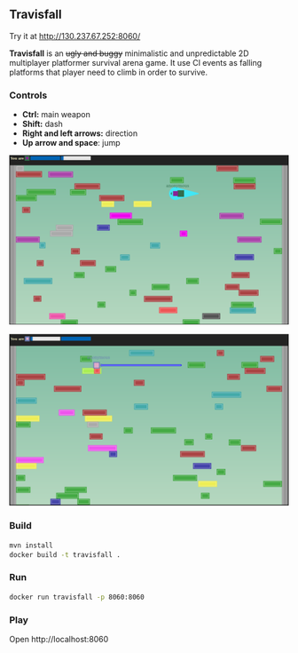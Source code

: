 ## Travisfall

Try it at http://130.237.67.252:8060/

**Travisfall** is an ~~ugly and buggy~~ minimalistic and unpredictable 2D multiplayer platformer survival arena game.
 It use CI events as falling platforms that player need to climb in order to survive.

### Controls

 * **Ctrl:** main weapon
 * **Shift:** dash
 * **Right and left arrows:** direction
 * **Up arrow and space**: jump

![Screenshot](/participants/nharrand/travisfall/img/screenshot_0.png)

![Screenshot](/participants/nharrand/travisfall/img/screenshot_1.png)

### Build

```sh
mvn install
docker build -t travisfall .
```

### Run

```sh
docker run travisfall -p 8060:8060
```

### Play

Open http://localhost:8060

